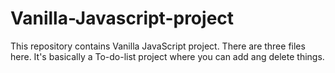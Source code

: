 # Vanilla-Javascript-project
This repository contains Vanilla JavaScript project. There are three files here. It's basically a To-do-list project where you can add ang delete things.
